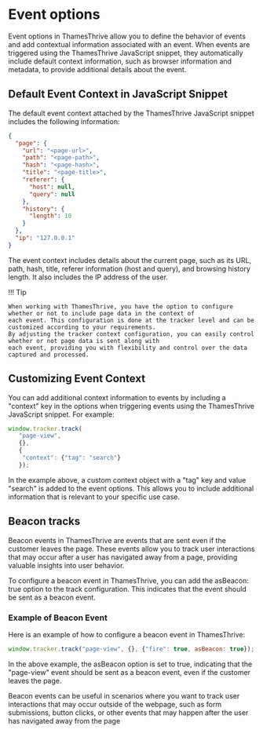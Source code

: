# Event options

Event options in ThamesThrive allow you to define the behavior of events and add contextual information associated with an
event. When events are triggered using the ThamesThrive JavaScript snippet, they automatically include default context
information, such as browser information and metadata, to provide additional details about the event.

## Default Event Context in JavaScript Snippet

The default event context attached by the ThamesThrive JavaScript snippet includes the following information:

```json
{
  "page": {
    "url": "<page-url>",
    "path": "<page-path>",
    "hash": "<page-hash>",
    "title": "<page-title>",
    "referer": {
      "host": null,
      "query": null
    },
    "history": {
      "length": 10
    }
  },
  "ip": "127.0.0.1"
}
```

The event context includes details about the current page, such as its URL, path, hash, title, referer information (host
and query), and browsing history length. It also includes the IP address of the user.

!!! Tip

    When working with ThamesThrive, you have the option to configure whether or not to include page data in the context of 
    each event. This configuration is done at the tracker level and can be customized according to your requirements. 
    By adjusting the tracker context configuration, you can easily control whether or not page data is sent along with 
    each event, providing you with flexibility and control over the data captured and processed.

## Customizing Event Context

You can add additional context information to events by including a "context" key in the options when triggering events
using the ThamesThrive JavaScript snippet. For example:

```javascript title="Example" linenums="1" hl_lines="5"
window.tracker.track(
   "page-view",
   {},
   {
    "context": {"tag": "search"}
   });
```

In the example above, a custom context object with a "tag" key and value "search" is added to the event options. This
allows you to include additional information that is relevant to your specific use case.

## Beacon tracks

Beacon events in ThamesThrive are events that are sent even if the customer leaves the page. These events allow you to track
user interactions that may occur after a user has navigated away from a page, providing valuable insights into user
behavior.

To configure a beacon event in ThamesThrive, you can add the asBeacon: true option to the track configuration. This
indicates that the event should be sent as a beacon event.

### Example of Beacon Event

Here is an example of how to configure a beacon event in ThamesThrive:

```javascript title="Example" linenums="1"
window.tracker.track("page-view", {}, {"fire": true, asBeacon: true});
```

In the above example, the asBeacon option is set to true, indicating that the "page-view" event should be sent as a
beacon event, even if the customer leaves the page.

Beacon events can be useful in scenarios where you want to track user interactions that may occur outside of the
webpage, such as form submissions, button clicks, or other events that may happen after the user has navigated away from
the page

